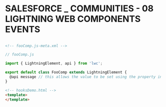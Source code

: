 # SALESFORCE _ COMMUNITIES - 08 LIGHTNING WEB COMPONENTS EVENTS
##
```xml
<!-- fooComp.js-meta.xml -->
```
```js
// fooComp.js

import { LightningElement, api } from 'lwc';

export default class FooComp extends LightningElement {
  @api message // this allows the value to be set using the property in the meta
}
```
```html
<!-- hooksDemo.html -->
<template>
</template>
```
